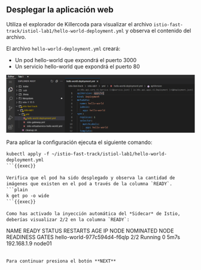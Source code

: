 ## Desplegar la aplicación web

Utiliza el explorador de Killercoda para visualizar el archivo `istio-fast-track/istiol-lab1/hello-world-deployment.yml` y observa el contenido del archivo.

El archivo `hello-world-deployment.yml` creará:
* Un pod hello-world que expondrá el puerto 3000
* Un servicio hello-world que expondrá el puerto 80

![Explorer](https://github.com/Ivan-Ferreira-GH/killercoda/blob/main/istio-fast-track/scenario1/step3/explorer-hello-world.deployment.png?raw=true "Explorer")

Para aplicar la configuración ejecuta el siguiente comando:

```plain
kubectl apply -f ~/istio-fast-track/istiol-lab1/hello-world-deployment.yml
```{{exec}}

Verifica que el pod ha sido desplegado y observa la cantidad de imágenes que existen en el pod a través de la columna `READY`.
```plain
k get po -o wide
```{{exec}}

Como has activado la inyección automática del *Sidecar* de Istio, deberías visualizar 2/2 en la columna `READY`:
```
NAME                          READY   STATUS    RESTARTS   AGE    IP            NODE     NOMINATED NODE   READINESS GATES
hello-world-977c594d4-f6qlp   2/2     Running   0          5m7s   192.168.1.9   node01   <none>           <none>
```

Para continuar presiona el botón **NEXT**
